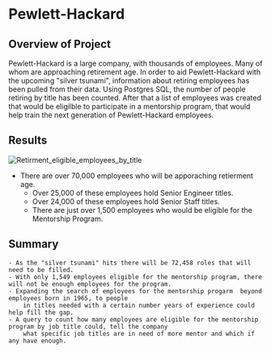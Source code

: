 # Pewlett-Hackard

## Overview of Project

Pewlett-Hackard is a large company, with thousands of employees. Many of whom are approaching retirement age. 
In order to aid Pewlett-Hackard with the upcoming "silver tsunami", information about retiring employees has been
pulled from their data. Using Postgres SQL, the number of people retiring by title has been counted. After that a list
of employees was created that would be eligilble to participate in a mentorship program, that would help train the next
generation of Pewlett-Hackard employees.
 
## Results

![Retirment_eligible_employees_by_title](https://user-images.githubusercontent.com/103155045/180656736-4768ebad-d9fa-4108-9427-e2f84f963779.png)
	
  - There are over 70,000 employees who will be apporaching retierment age.
	- Over 25,000 of these employees hold Senior Engineer titles.
	- Over 24,000 of these employees hold Senior Staff titles.
	- There are just over 1,500 employees who would be eligible for the Mentorship Program.

## Summary

	- As the "silver tsunami" hits there will be 72,458 roles that will need to be filled.
	- With only 1,549 employees eligible for the mentorship program, there will not be enough employees for the program.
	- Expanding the search of employees for the mentorship progarm  beyond employees born in 1965, to people
		in titles needed with a certain number years of experience could help fill the gap.
	- A query to count how many employees are eligible for the mentorship program by job title could, tell the company
		what specific job titles are in need of more mentor and which if any have enough.
